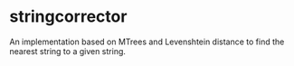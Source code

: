 # stringcorrector
An implementation based on MTrees and Levenshtein distance to find the nearest string to a given string.
